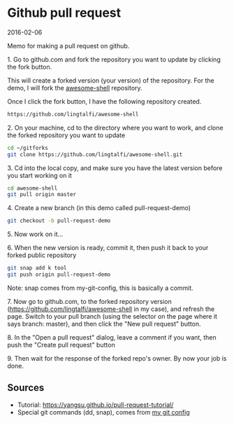 Github pull request 
=======================
2016-02-06




Memo for making a pull request on github.
 
 
 
1\. Go to github.com and fork the repository you want to update by clicking the fork button.

This will create a forked version (your version) of the repository.
For the demo, I will fork the [awesome-shell](https://github.com/alebcay/awesome-shell) repository.

Once I click the fork button, I have the following repository created.

```bash
https://github.com/lingtalfi/awesome-shell
```


2\. On your machine, cd to the directory where you want to work, and clone the forked repository you want to update
 
```bash
cd ~/gitforks
git clone https://github.com/lingtalfi/awesome-shell.git
```

3\. Cd into the local copy, and make sure you have the latest version before you start working on it

```bash
cd awesome-shell
git pull origin master
```

4\. Create a new branch (in this demo called pull-request-demo)

```bash
git checkout -b pull-request-demo
```

5\. Now work on it...

6\. When the new version is ready, commit it, then push it back to your forked public repository

```bash
git snap add k tool
git push origin pull-request-demo
```

Note: snap comes from my-git-config, this is basically a commit.


7\. Now go to github.com, to the forked repository version (https://github.com/lingtalfi/awesome-shell in my case),
        and refresh the page. Switch to your pull branch (using the selector on the page where it says branch: master),
        and then click the "New pull request" button.
        
        
8\. In the "Open a pull request" dialog, leave a comment if you want, then push the "Create pull request" button
        
9\. Then wait for the response of the forked repo's owner.
            By now your job is done.
        
         
         





Sources
----------

- Tutorial: https://yangsu.github.io/pull-request-tutorial/
- Special git commands (dd, snap), comes from [my git config](https://github.com/lingtalfi/my-git-config)
